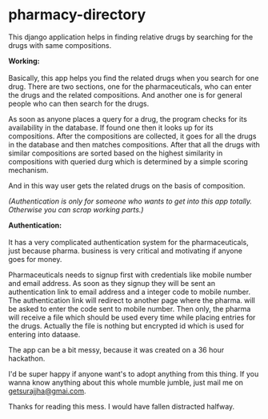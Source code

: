 # pharmacy-directory
This django application helps in finding relative drugs by searching for the drugs with same compositions.

<b> Working: </b><br /><br />
Basically, this app helps you find the related drugs when you search for one drug. There are two sections, one for the pharmaceuticals,
who can enter the drugs and the related compositions. And another one is for general people who can then search for the drugs.

As soon as anyone places a query for a drug, the program checks for its availability in the database. If found one then it looks up for
its compositions. After the compositions are collected, it goes for all the drugs in the database and then matches compositions. After that 
all the drugs with similar compositions are sorted based on the highest similarity in compositions with queried durg
which is determined by a simple scoring mechanism. 

And in this way user gets the related drugs on the basis of composition.


<i>(Authentication is only for someone who wants to get into this app totally. Otherwise you can scrap working parts.)</i>


<b> Authentication: </b><br /> <br  />
It has a very complicated authentication system for the pharmaceuticals, just because pharma. business is very critical and motivating if anyone
goes for money. 

Pharmaceuticals needs to signup first with credentials like mobile number and email address. As soon as they signup they
will be sent an authentication link to email address and a integer code to mobile number. The authentication link will redirect to another 
page where the pharma. will be asked to enter the code sent to mobile number. Then only, the pharma will receive a file which 
should be used every time while placing entries for the drugs. Actually the file is nothing but encrypted id which is used for entering into
dataase.


The app can be a bit messy, because it was created on a 36 hour hackathon. 

I'd be super happy if anyone want's to adopt anything from this thing. If you wanna know anything about this whole mumble jumble, just mail 
me on getsurajjha@gmai.com.

Thanks for reading this mess. I would have fallen distracted halfway.

